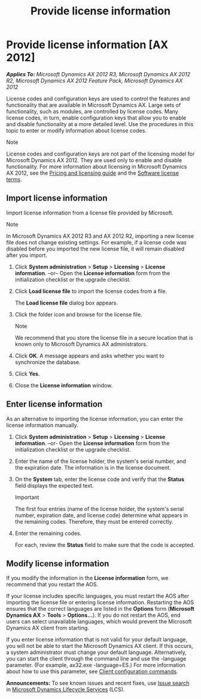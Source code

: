 ﻿---
title: Provide license information
TOCTitle: Provide license information
ms:assetid: 16e3bec8-88c8-4602-84dd-c2b0a9915a76
ms:mtpsurl: https://technet.microsoft.com/en-us/library/Aa496447(v=AX.60)
ms:contentKeyID: 35132557
ms.date: 04/18/2014
mtps_version: v=AX.60
---

# Provide license information [AX 2012]


_**Applies To:** Microsoft Dynamics AX 2012 R3, Microsoft Dynamics AX 2012 R2, Microsoft Dynamics AX 2012 Feature Pack, Microsoft Dynamics AX 2012_

License codes and configuration keys are used to control the features and functionality that are available in Microsoft Dynamics AX. Large sets of functionality, such as modules, are controlled by license codes. Many license codes, in turn, enable configuration keys that allow you to enable and disable functionality at a more detailed level. Use the procedures in this topic to enter or modify information about license codes.


> [!NOTE]
> <P>License codes and configuration keys are not part of the licensing model for Microsoft Dynamics AX 2012. They are used only to enable and disable functionality. For more information about licensing in Microsoft Dynamics AX 2012, see the <A href="http://go.microsoft.com/fwlink/?linkid=228374">Pricing and licensing guide</A> and the <A href="http://go.microsoft.com/fwlink/?linkid=228377">Software license terms</A>.</P>



## Import license information

Import license information from a license file provided by Microsoft.


> [!NOTE]
> <P>In Microsoft Dynamics AX 2012 R3 and AX 2012 R2, importing a new license file does not change existing settings. For example, if a license code was disabled before you imported the new license file, it will remain disabled after you import.</P>



1.  Click **System administration** \> **Setup** \> **Licensing** \> **License information**. –or– Open the **License information** form from the initialization checklist or the upgrade checklist.

2.  Click **Load license file** to import the license codes from a file.
    
    The **Load license file** dialog box appears.

3.  Click the folder icon and browse for the license file.
    

    > [!NOTE]
    > <P>We recommend that you store the license file in a secure location that is known only to Microsoft Dynamics AX administrators.</P>



4.  Click **OK**. A message appears and asks whether you want to synchronize the database.

5.  Click **Yes**.

6.  Close the **License information** window.

## Enter license information

As an alternative to importing the license information, you can enter the license information manually.

1.  Click **System administration** \> **Setup** \> **Licensing** \> **License information**. –or- Open the **License information** form from the initialization checklist or the upgrade checklist.

2.  Enter the name of the license holder, the system's serial number, and the expiration date. The information is in the license document.

3.  On the **System** tab, enter the license code and verify that the **Status** field displays the expected text.
    

    > [!IMPORTANT]
    > <P>The first four entries (name of the license holder, the system's serial number, expiration date, and license code) determine what appears in the remaining codes. Therefore, they must be entered correctly.</P>



4.  Enter the remaining codes.
    
    For each, review the **Status** field to make sure that the code is accepted.

## Modify license information

If you modify the information in the **License information** form, we recommend that you restart the AOS.

If your license includes specific languages, you must restart the AOS after importing the license file or entering license information. Restarting the AOS ensures that the correct languages are listed in the **Options** form (**Microsoft Dynamics AX** \> **Tools** \> **Options...**). If you do not restart the AOS, end users can select unavailable languages, which would prevent the Microsoft Dynamics AX client from starting.

If you enter license information that is not valid for your default language, you will not be able to start the Microsoft Dynamics AX client. If this occurs, a system administrator must change your default language. Alternatively, you can start the client through the command line and use the -language parameter. (For example, ax32.exe -language=ES.) For more information about how to use this parameter, see [Client configuration commands](client-configuration-commands.md).

  
**Announcements:** To see known issues and recent fixes, use [Issue search](http://go.microsoft.com/fwlink/?linkid=389258) in [Microsoft Dynamics Lifecycle Services](http://go.microsoft.com/fwlink/?linkid=306505) (LCS).

